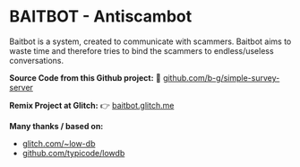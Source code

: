 BAITBOT - Antiscambot
====================

Baitbot is a system, created to communicate with scammers. Baitbot aims to waste time and therefore tries to bind the scammers to endless/useless conversations.

**Source Code from this Github project:**
👀 [github.com/b-g/simple-survey-server](https://github.com/b-g/simple-survey-server)

**Remix Project at Glitch:**
👉 [baitbot.glitch.me](https://baitbot.glitch.me)

**Many thanks / based on:**
- [glitch.com/~low-db](https://glitch.com/~low-db)
- [github.com/typicode/lowdb](https://github.com/typicode/lowdb)

